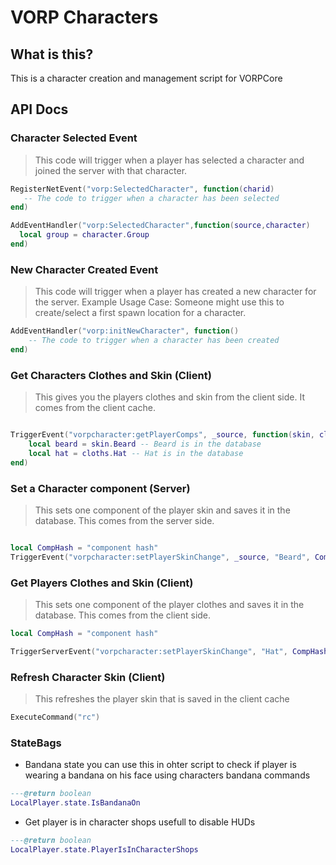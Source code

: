 # VORP Characters

## What is this?
This is a character creation and management script for VORPCore

## API Docs

### Character Selected Event
> This code will trigger when a player has selected a character and joined the server with that character.

<Badge type="warning" text="Client Side Only" /> 

```lua
RegisterNetEvent("vorp:SelectedCharacter", function(charid)
   -- The code to trigger when a character has been selected
end)
```
<Badge type="warning" text="Server Side Only" /> 

```lua
AddEventHandler("vorp:SelectedCharacter",function(source,character)
  local group = character.Group
end)

```

### New Character Created Event
> This code will trigger when a player has created a new character for the server.
Example Usage Case: Someone might use this to create/select a first spawn location for a character.

<Badge type="warning" text="Client Side Only" /> 

```lua
AddEventHandler("vorp:initNewCharacter", function()
    -- The code to trigger when a character has been created
end)
```

### Get Characters Clothes and Skin (Client)
> This gives you the players clothes and skin from the client side. It comes from the client cache.

<Badge type="warning" text="Client Side Only" /> 

```lua

TriggerEvent("vorpcharacter:getPlayerComps", _source, function(skin, cloths)
    local beard = skin.Beard -- Beard is in the database 
	local hat = cloths.Hat -- Hat is in the database
end)
```

### Set a Character component (Server)
> This sets one component of the player skin and saves it in the database. This comes from the server side.

<Badge type="tip" text="Server Side Only" />

```lua

local CompHash = "component hash"
TriggerEvent("vorpcharacter:setPlayerSkinChange", _source, "Beard", CompHash)
```

### Get Players Clothes and Skin (Client)
> This sets one component of the player clothes and saves it in the database. This comes from the client side.

<Badge type="warning" text="Client Side Only" /> 

```lua
local CompHash = "component hash"

TriggerServerEvent("vorpcharacter:setPlayerSkinChange", "Hat", CompHash)
```

### Refresh Character Skin (Client)
>This refreshes the player skin that is saved in the client cache

<Badge type="warning" text="Client Side Only" /> 

```lua
ExecuteCommand("rc")
```

### StateBags

*  Bandana state you can use this in ohter script to check if player is wearing a bandana on his face using characters bandana commands

```lua
---@return boolean
LocalPlayer.state.IsBandanaOn 
```
* Get player is in character shops usefull to disable HUDs

```lua
---@return boolean
LocalPlayer.state.PlayerIsInCharacterShops 
```